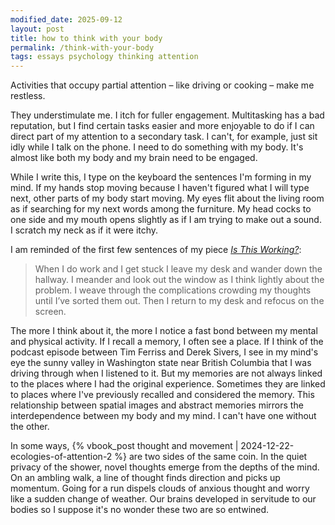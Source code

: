 ```yaml
---
modified_date: 2025-09-12
layout: post
title: how to think with your body
permalink: /think-with-your-body
tags: essays psychology thinking attention
---
```


Activities that occupy partial attention – like driving or cooking – make me restless.
<!--more-->
They understimulate me.
I itch for fuller engagement.
Multitasking has a bad reputation, but I find certain tasks easier and more enjoyable to do if I can direct part of my attention to a secondary task.
I can't, for example, just sit idly while I talk on the phone.
I need to do something with my body.
It's almost like both my body and my brain need to be engaged.

While I write this, I type on the keyboard the sentences I'm forming in my mind.
If my hands stop moving because I haven't figured what I will type next, other parts of my body start moving.
My eyes flit about the living room as if searching for my next words among the furniture.
My head cocks to one side and my mouth opens slightly as if I am trying to make out a sound.
I scratch my neck as if it were itchy.

I am reminded of the first few sentences of my piece [_Is This Working?_](https://okjuan.medium.com/is-this-working-d3e75f4e204):
> When I do work and I get stuck I leave my desk and wander down the hallway.
> I meander and look out the window as I think lightly about the problem.
> I weave through the complications crowding my thoughts until I’ve sorted them out.
> Then I return to my desk and refocus on the screen.

The more I think about it, the more I notice a fast bond between my mental and physical activity.
If I recall a memory, I often see a place.
If I think of the podcast episode between Tim Ferriss and Derek Sivers, I see in my mind's eye the sunny valley in Washington state near British Columbia that I was driving through when I listened to it.
But my memories are not always linked to the places where I had the original experience.
Sometimes they are linked to places where I've previously recalled and considered the memory.
This relationship between spatial images and abstract memories mirrors the interdependence between my body and my mind.
I can't have one without the other.

In some ways, {% vbook_post thought and movement | 2024-12-22-ecologies-of-attention-2 %} are two sides of the same coin.
In the quiet privacy of the shower, novel thoughts emerge from the depths of the mind.
On an ambling walk, a line of thought finds direction and picks up momentum.
Going for a run dispels clouds of anxious thought and worry like a sudden change of weather.
Our brains developed in servitude to our bodies so I suppose it's no wonder these two are so entwined.
